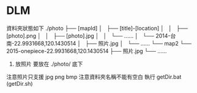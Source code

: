 # DLM

資料夾狀態如下
./photo
├── [mapId]
│   ├── [title]-[location]
│   │   ├── [photo].png
│   │   ├── [photo].jpg
│   │   └── ......
│   └── 2014-台南-22.9931668,120.1430514
│       ├── 照片.jpg
│       └── ......
└── map2
    └── 2015-onepiece-22.9931668,120.1430514
        ├── 照片.jpg
        └── ......



1. 放照片
要放在 ./photo/ 底下

注意照片只支援 jpg png bmp
注意資料夾名稱不能有空白
執行 getDir.bat (getDir.sh)


